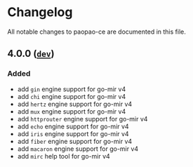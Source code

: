 # Changelog

All notable changes to paopao-ce are documented in this file.
## 4.0.0 ([`dev`](https://github.com/alimy/mir))
### Added
- add `gin` engine support for go-mir v4
- add `chi` engine support for go-mir v4
- add `hertz` engine support for go-mir v4
- add `mux` engine support for go-mir v4
- add `httprouter` engine support for go-mir v4
- add `echo` engine support for go-mir v4
- add `iris` engine support for go-mir v4
- add `fiber` engine support for go-mir v4
- add `macaron` engine support for go-mir v4
- add `mirc` help tool for go-mir v4
